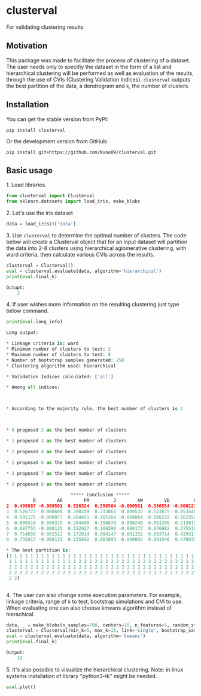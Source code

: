 # clusterval

For validating clustering results

## Motivation

This package was made to facilitate the process of clustering of a dataset. The user needs only to specifiy the dataset
in the form of a list and hierarchical clustering will be performed as well as evaluation of the results, through the 
use of CVIs (Clustering Validation Indices). `clusterval` outputs the best partition of the data, a dendrogram and `k`,
the number of clusters. 


## Installation

You can get the stable version from PyPI:

```
pip install clusterval
```

Or the development version from GitHub:

```
pip install git+https://github.com/Nuno09/clusterval.git
```

## Basic usage

<span>1.</span> Load libraries.

```python
from clusterval import Clusterval
from sklearn.datasets import load_iris, make_blobs

```
<span>2.</span> Let's use the iris dataset

```python
data = load_iris()['data']
```

<span>3.</span> Use `clusterval` to determine the optimal number of clusters. The code below will create a Clusterval 
object that for an input dataset will partition the data 
into 2-8 clusters using hierarchical aglomerative clustering, with ward criteria, then calculate various CVIs across the 
results.

```python
clusterval = Clusterval()
eval = clusterval.evaluate(data, algorithm='hierarchical')
print(eval.final_k)

Outupt:
    2

```
<span>4.</span> If user wishes more information on the resulting clustering just type below command. 
```python
print(eval.long_info)

Long output:

* Linkage criteria is: ward
* Minimum number of clusters to test: 2
* Maximum number of clusters to test: 8
* Number of bootstrap samples generated: 250
* Clustering algorithm used: hierarchical

* Validation Indices calculated: ['all']

* Among all indices: 



* According to the majority rule, the best number of clusters is 2



* 9 proposed 2 as the best number of clusters 

* 1 proposed 3 as the best number of clusters 

* 1 proposed 4 as the best number of clusters 

* 1 proposed 6 as the best number of clusters 

* 3 proposed 7 as the best number of clusters 

* 2 proposed 8 as the best number of clusters 

                        ***** Conclusion *****                  
          R        AR        FM         J        AW        VD         H        H'         F        VI        MS      CVNN           XB       S_Dbw         DB         S          SD
2  0.499887 -0.000501  0.526324  0.356564 -0.000561  0.386554 -0.000227 -0.000504  0.525636  1.894603  1.954966  1.000000  5.080366e+02    1.897584   48.132701  0.718247  134.967568
3  0.526773  0.000608  0.380229  0.233861  0.000535  0.523875  0.053546  0.000612  0.378990  2.844118  1.921184  0.302994  9.241778e+03    6.908961  253.595738  0.571105   72.912823
4  0.591175 -0.000077  0.284451  0.165264 -0.000064  0.588232  0.182350 -0.000077  0.283545  3.633834  1.766034  0.248039  4.697564e+04   10.728314  394.716423  0.461579  147.191587
5  0.606510  0.000315  0.264490  0.150870  0.000240  0.591286  0.213019  0.000328  0.262078  3.859444  1.819040  0.255457  9.814790e+04   28.080596  460.129162  0.438943  117.491911
6  0.687755 -0.000125  0.192927  0.106590 -0.000173  0.676982  0.375510 -0.000123  0.192562  4.468536  1.631676  0.279451  9.814790e+04   40.387317  236.150343  0.367344  117.080171
7  0.714658  0.001512  0.172814  0.094147  0.001332  0.683714  0.429317  0.001527  0.172012  4.667950  1.648638  0.458824  3.653942e+05   41.579133  462.896728  0.339015  426.822086
8  0.735017 -0.000115  0.155692  0.083893 -0.000092  0.691946  0.470035 -0.000117  0.154729  4.819567  1.648585  1.032990  1.320844e+06  136.399093  360.873310  0.372359  477.025711

* The best partition is:
[1 1 1 1 1 1 1 1 1 1 1 1 1 1 1 1 1 1 1 1 1 1 1 1 1 1 1 1 1 1 1 1 1 1 1 1 1
 1 1 1 1 1 1 1 1 1 1 1 1 1 2 2 2 2 2 2 2 2 2 2 2 2 2 2 2 2 2 2 2 2 2 2 2 2
 2 2 2 2 2 2 2 2 2 2 2 2 2 2 2 2 2 2 2 2 2 2 2 2 2 2 2 2 2 2 2 2 2 2 2 2 2
 2 2 2 2 2 2 2 2 2 2 2 2 2 2 2 2 2 2 2 2 2 2 2 2 2 2 2 2 2 2 2 2 2 2 2 2 2
 2 2]



```
<span>4.</span> The user can also change some execution parameters. For example, linkage criteria, range of `k` to test,
bootstrap simulations and CVI to use.
When evaluating one can also choose kmeans algorithm instead of hierachical.

```python
data, _ = make_blobs(n_samples=700, centers=10, n_features=5, random_state=0)
clusterval = Clusterval(min_k=5, max_k=15, link='single', bootstrap_samples=200, index='CVNN')
eval = clusterval.evaluate(data, algorithm='kmeans')
print(eval.final_k)

Output:
    10

```
<span>5.</span> It's also possible to visualize the hierarchical clustering.
Note: in linux systems installation of library "python3-tk" might be needed.

```python
eval.plot()

```



